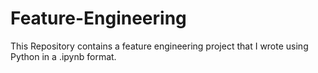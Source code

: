 # Feature-Engineering
This Repository contains a feature engineering project that I wrote using Python in a .ipynb format. 
